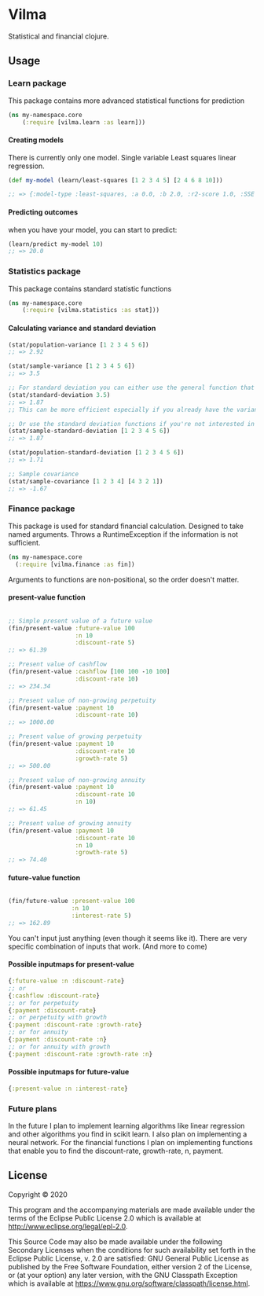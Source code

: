 # Vilma

Statistical and financial clojure. 


## Usage

### Learn package
This package contains more advanced statistical functions for prediction
``` clojure
(ns my-namespace.core
    (:require [vilma.learn :as learn]))
```

#### Creating models
There is currently only one model. Single variable Least squares linear regression. 

``` clojure
(def my-model (learn/least-squares [1 2 3 4 5] [2 4 6 8 10]))

;; => {:model-type :least-squares, :a 0.0, :b 2.0, :r2-score 1.0, :SSE 0.0, :SST 20.0}
```
#### Predicting outcomes
when you have your model, you can start to predict:

``` clojure
(learn/predict my-model 10)
;; => 20.0
```

### Statistics package
This package contains standard statistic functions
``` clojure
(ns my-namespace.core
    (:require [vilma.statistics :as stat]))
```

#### Calculating variance and standard deviation
``` clojure
(stat/population-variance [1 2 3 4 5 6])
;; => 2.92

(stat/sample-variance [1 2 3 4 5 6]) 
;; => 3.5

;; For standard deviation you can either use the general function that takes variance as an argument
(stat/standard-deviation 3.5) 
;; => 1.87
;; This can be more efficient especially if you already have the variance

;; Or use the standard deviation functions if you're not interested in the variance
(stat/sample-standard-deviation [1 2 3 4 5 6]) 
;; => 1.87

(stat/population-standard-deviation [1 2 3 4 5 6]) 
;; => 1.71

;; Sample covariance
(stat/sample-covariance [1 2 3 4] [4 3 2 1])
;; => -1.67

```

### Finance package
This package is used for standard financial calculation. Designed to take named arguments.
Throws a RuntimeException if the information is not sufficient.

```clojure
(ns my-namespace.core
  (:require [vilma.finance :as fin])

```

Arguments to functions are non-positional, so the order doesn't matter.
#### present-value function
```clojure

;; Simple present value of a future value
(fin/present-value :future-value 100 
                   :n 10 
                   :discount-rate 5)
;; => 61.39

;; Present value of cashflow
(fin/present-value :cashflow [100 100 -10 100] 
                   :discount-rate 10)
;; => 234.34

;; Present value of non-growing perpetuity
(fin/present-value :payment 10 
                   :discount-rate 10)
;; => 1000.00

;; Present value of growing perpetuity
(fin/present-value :payment 10 
                   :discount-rate 10 
                   :growth-rate 5)
;; => 500.00

;; Present value of non-growing annuity
(fin/present-value :payment 10 
                   :discount-rate 10 
                   :n 10) 
;; => 61.45

;; Present value of growing annuity
(fin/present-value :payment 10 
                   :discount-rate 10 
                   :n 10 
                   :growth-rate 5) 
;; => 74.40

``` 

#### future-value function
```clojure

(fin/future-value :present-value 100 
                  :n 10 
                  :interest-rate 5)
;; => 162.89

```

You can't input just anything (even though it seems like it).
There are very specific combination of inputs that work. (And more to come)

#### Possible inputmaps for present-value
```clojure
{:future-value :n :discount-rate}
;; or
{:cashflow :discount-rate}
;; or for perpetuity
{:payment :discount-rate}
;; or perpetuity with growth
{:payment :discount-rate :growth-rate}
;; or for annuity
{:payment :discount-rate :n}
;; or for annuity with growth
{:payment :discount-rate :growth-rate :n}
```

#### Possible inputmaps for future-value
```clojure
{:present-value :n :interest-rate}
```

### Future plans
In the future I plan to implement learning algorithms like linear regression and other algorithms you find in scikit learn.
I also plan on implementing a neural network.
For the financial functions I plan on implementing functions that enable you to find the discount-rate, growth-rate,
n, payment.

## License

Copyright © 2020 

This program and the accompanying materials are made available under the
terms of the Eclipse Public License 2.0 which is available at
http://www.eclipse.org/legal/epl-2.0.

This Source Code may also be made available under the following Secondary
Licenses when the conditions for such availability set forth in the Eclipse
Public License, v. 2.0 are satisfied: GNU General Public License as published by
the Free Software Foundation, either version 2 of the License, or (at your
option) any later version, with the GNU Classpath Exception which is available
at https://www.gnu.org/software/classpath/license.html.
